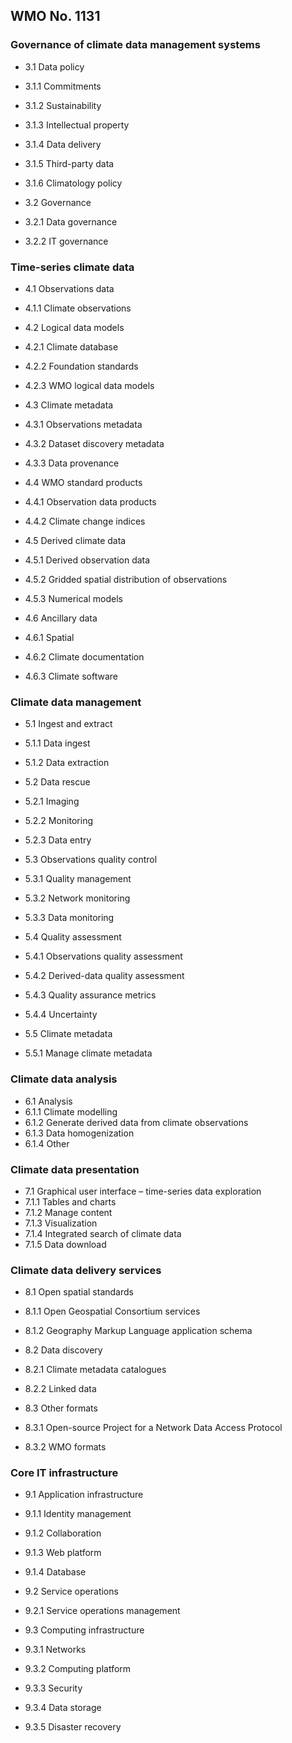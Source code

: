 ## WMO No. 1131

### Governance of climate data management systems
- 3.1 Data policy
- 3.1.1 Commitments
- 3.1.2 Sustainability
- 3.1.3 Intellectual property
- 3.1.4 Data delivery
- 3.1.5 Third-party data
- 3.1.6 Climatology policy

- 3.2 Governance
- 3.2.1 Data governance
- 3.2.2 IT governance

### Time-series climate data
- 4.1 Observations data
- 4.1.1 Climate observations

- 4.2 Logical data models
- 4.2.1 Climate database
- 4.2.2 Foundation standards
- 4.2.3 WMO logical data models

- 4.3 Climate metadata
- 4.3.1 Observations metadata
- 4.3.2 Dataset discovery metadata
- 4.3.3 Data provenance

- 4.4 WMO standard products
- 4.4.1 Observation data products
- 4.4.2 Climate change indices

- 4.5 Derived climate data
- 4.5.1 Derived observation data
- 4.5.2 Gridded spatial distribution of observations
- 4.5.3 Numerical models

- 4.6 Ancillary data
- 4.6.1 Spatial
- 4.6.2 Climate documentation
- 4.6.3 Climate software

### Climate data management
- 5.1 Ingest and extract
- 5.1.1 Data ingest
- 5.1.2 Data extraction

- 5.2 Data rescue
- 5.2.1 Imaging
- 5.2.2 Monitoring
- 5.2.3 Data entry

- 5.3 Observations quality control
- 5.3.1 Quality management
- 5.3.2 Network monitoring
- 5.3.3 Data monitoring

- 5.4 Quality assessment
- 5.4.1 Observations quality assessment
- 5.4.2 Derived-data quality assessment
- 5.4.3 Quality assurance metrics
- 5.4.4 Uncertainty

- 5.5 Climate metadata
- 5.5.1 Manage climate metadata

### Climate data analysis
- 6.1 Analysis
- 6.1.1 Climate modelling
- 6.1.2 Generate derived data from climate observations
- 6.1.3 Data homogenization
- 6.1.4 Other

### Climate data presentation
- 7.1 Graphical user interface – time-series data exploration
- 7.1.1 Tables and charts
- 7.1.2 Manage content
- 7.1.3 Visualization
- 7.1.4 Integrated search of climate data
- 7.1.5 Data download

### Climate data delivery services
- 8.1 Open spatial standards
- 8.1.1 Open Geospatial Consortium services
- 8.1.2 Geography Markup Language application schema

- 8.2 Data discovery
- 8.2.1 Climate metadata catalogues
- 8.2.2 Linked data

- 8.3 Other formats
- 8.3.1 Open-source Project for a Network Data Access Protocol
- 8.3.2 WMO formats

### Core IT infrastructure
- 9.1 Application infrastructure
- 9.1.1 Identity management
- 9.1.2 Collaboration
- 9.1.3 Web platform
- 9.1.4 Database

- 9.2 Service operations
- 9.2.1 Service operations management
- 9.3 Computing infrastructure
- 9.3.1 Networks
- 9.3.2 Computing platform
- 9.3.3 Security
- 9.3.4 Data storage
- 9.3.5 Disaster recovery
